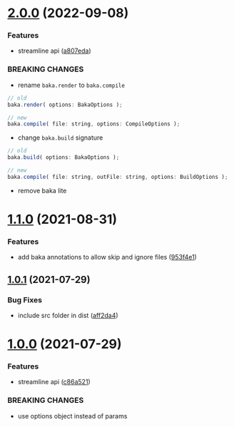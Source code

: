 # [2.0.0](https://github.com/joneff/baka/compare/v1.1.0...v2.0.0) (2022-09-08)


### Features

* streamline api ([a807eda](https://github.com/joneff/baka/commit/a807edacfbfe9d25cc5ee619b561953c988c60a6))


### BREAKING CHANGES

* rename `baka.render` to `baka.compile`

```js
// old
baka.render( options: BakaOptions );

// new
baka.compile( file: string, options: CompileOptions );
```
* change `baka.build` signature

```js
// old
baka.build( options: BakaOptions );

// new
baka.compile( file: string, outFile: string, options: BuildOptions );
```
* remove baka lite

# [1.1.0](https://github.com/joneff/baka/compare/v1.0.1...v1.1.0) (2021-08-31)


### Features

* add baka annotations to allow skip and ignore files ([953f4e1](https://github.com/joneff/baka/commit/953f4e1b93bfb60eca55c876530ec44cff0e8710))

## [1.0.1](https://github.com/joneff/baka/compare/v1.0.0...v1.0.1) (2021-07-29)


### Bug Fixes

* include src folder in dist ([aff2da4](https://github.com/joneff/baka/commit/aff2da4cd989fb170c9b2e5d6d269fb9fd851261))

# [1.0.0](https://github.com/joneff/baka/compare/v0.5.1...v1.0.0) (2021-07-29)


### Features

* streamline api ([c86a521](https://github.com/joneff/baka/commit/c86a521f2be6ee6942fe4406fc1a99cfbe54f390))


### BREAKING CHANGES

* use options object instead of params
